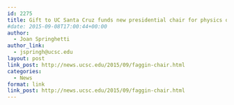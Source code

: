 ```yaml
---
id: 2275
title: Gift to UC Santa Cruz funds new presidential chair for physics of information
#date: 2015-09-08T17:00:44+00:00
author:
  - Joan Springhetti
author_link:
  - jspringh@ucsc.edu
layout: post
link_post: http://news.ucsc.edu/2015/09/faggin-chair.html
categories:
  - News
format: link
link_post: http://news.ucsc.edu/2015/09/faggin-chair.html
---
```

